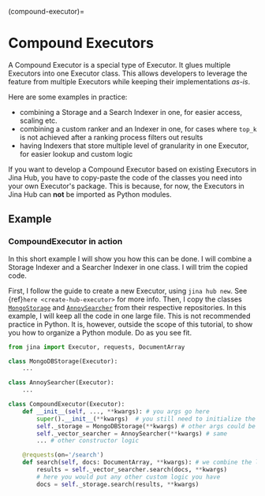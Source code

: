 (compound-executor)=
# Compound Executors

A Compound Executor is a special type of Executor. It glues multiple Executors into one Executor class. This allows developers to leverage the feature from multiple Executors while keeping their implementations *as-is*.


Here are some examples in practice:

- combining a Storage and a Search Indexer in one, for easier access, scaling etc.
- combining a custom ranker and an Indexer in one, for cases where `top_k` is not achieved after a ranking process filters out results
- having Indexers that store multiple level of granularity in one Executor, for easier lookup and custom logic

If you want to develop a Compound Executor based on existing Executors in Jina Hub, you have to copy-paste the code of the classes you need into your own Executor's package.
This is because, for now, the Executors in Jina Hub can **not** be imported as Python modules.

## Example
### CompoundExecutor in action
In this short example I will show you how this can be done. 
I will combine a Storage Indexer and a Searcher Indexer in one class.
I will trim the copied code.

First, I follow the guide to create a new Executor, using `jina hub new`. See {ref}`here <create-hub-executor>` for more info.
Then, I copy the classes [`MongoStorage`](https://hub.jina.ai/executor/3e1sp6fp) and [`AnnoySearcher`](https://hub.jina.ai/executor/wiu040h9) from their respective repositories.
In this example, I will keep all the code in one large file. 
This is not recommended practice in Python.
It is, however, outside the scope of this tutorial, to show you how to organize a Python module.
Do as you see fit.

```python
from jina import Executor, requests, DocumentArray

class MongoDBStorage(Executor):
    ...

class AnnoySearcher(Executor):
    ...

class CompoundExecutor(Executor):
    def __init__(self, ..., **kwargs): # you args go here
        super().__init__(**kwargs)  # you still need to initialize the base class, Executor
        self._storage = MongoDBStorage(**kwargs) # other args could be passed here
        self._vector_searcher = AnnoySearcher(**kwargs) # same
        ... # other constructor logic

    @requests(on='/search')
    def search(self, docs: DocumentArray, **kwargs): # we combine the logic in one place
        results = self._vector_searcher.search(docs, **kwargs)
        # here you would put any other custom logic you have
        docs = self._storage.search(results, **kwargs)
        
